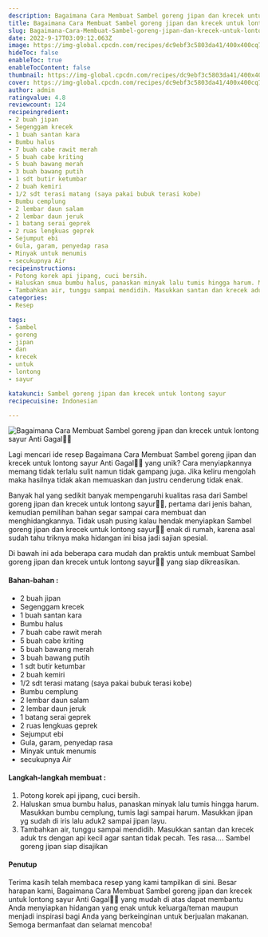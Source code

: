 ```yaml
---
description: Bagaimana Cara Membuat Sambel goreng jipan dan krecek untuk lontong sayur Anti Gagal"
title: Bagaimana Cara Membuat Sambel goreng jipan dan krecek untuk lontong sayur Anti Gagal
slug: Bagaimana-Cara-Membuat-Sambel-goreng-jipan-dan-krecek-untuk-lontong-sayur-Anti-Gagal
date: 2022-9-17T03:09:12.063Z
image: https://img-global.cpcdn.com/recipes/dc9ebf3c5803da41/400x400cq70/photo.jpg
hideToc: false
enableToc: true
enableTocContent: false
thumbnail: https://img-global.cpcdn.com/recipes/dc9ebf3c5803da41/400x400cq70/photo.jpg
cover: https://img-global.cpcdn.com/recipes/dc9ebf3c5803da41/400x400cq70/photo.jpg
author: admin
ratingvalue: 4.8
reviewcount: 124
recipeingredient:
- 2 buah jipan
- Segenggam krecek
- 1 buah santan kara
- Bumbu halus
- 7 buah cabe rawit merah
- 5 buah cabe kriting
- 5 buah bawang merah
- 3 buah bawang putih
- 1 sdt butir ketumbar
- 2 buah kemiri
- 1/2 sdt terasi matang (saya pakai bubuk terasi kobe)
- Bumbu cemplung
- 2 lembar daun salam
- 2 lembar daun jeruk
- 1 batang serai geprek
- 2 ruas lengkuas geprek
- Sejumput ebi
- Gula, garam, penyedap rasa
- Minyak untuk menumis
- secukupnya Air
recipeinstructions:
- Potong korek api jipang, cuci bersih.
- Haluskan smua bumbu halus, panaskan minyak lalu tumis hingga harum. Masukkan bumbu cemplung, tumis lagi sampai harum. Masukkan jipan yg sudah di iris lalu aduk2 sampai jipan layu.
- Tambahkan air, tunggu sampai mendidih. Masukkan santan dan krecek aduk trs dengan api kecil agar santan tidak pecah. Tes rasa.... Sambel goreng jipan siap disajikan
categories:
- Resep

tags:
- Sambel
- goreng
- jipan
- dan
- krecek
- untuk
- lontong
- sayur

katakunci: Sambel goreng jipan dan krecek untuk lontong sayur
recipecuisine: Indonesian

---
```


![Bagaimana Cara Membuat Sambel goreng jipan dan krecek untuk lontong sayur Anti Gagal👩‍🍳](https://img-global.cpcdn.com/recipes/dc9ebf3c5803da41/400x400cq70/photo.jpg)

Lagi mencari ide resep Bagaimana Cara Membuat Sambel goreng jipan dan krecek untuk lontong sayur Anti Gagal👩‍🍳 yang unik? Cara menyiapkannya memang tidak terlalu sulit namun tidak gampang juga. Jika keliru mengolah maka hasilnya tidak akan memuaskan dan justru cenderung tidak enak.

Banyak hal yang sedikit banyak mempengaruhi kualitas rasa dari Sambel goreng jipan dan krecek untuk lontong sayur👩‍🍳, pertama dari jenis bahan, kemudian pemilihan bahan segar sampai cara membuat dan menghidangkannya. Tidak usah pusing kalau hendak menyiapkan Sambel goreng jipan dan krecek untuk lontong sayur👩‍🍳 enak di rumah, karena asal sudah tahu triknya maka hidangan ini bisa jadi sajian spesial.

Di bawah ini ada beberapa cara mudah dan praktis untuk membuat Sambel goreng jipan dan krecek untuk lontong sayur👩‍🍳 yang siap dikreasikan.

<!--inarticleads1-->

#### Bahan-bahan :

- 2 buah jipan
- Segenggam krecek
- 1 buah santan kara
- Bumbu halus
- 7 buah cabe rawit merah
- 5 buah cabe kriting
- 5 buah bawang merah
- 3 buah bawang putih
- 1 sdt butir ketumbar
- 2 buah kemiri
- 1/2 sdt terasi matang (saya pakai bubuk terasi kobe)
- Bumbu cemplung
- 2 lembar daun salam
- 2 lembar daun jeruk
- 1 batang serai geprek
- 2 ruas lengkuas geprek
- Sejumput ebi
- Gula, garam, penyedap rasa
- Minyak untuk menumis
- secukupnya Air

<!--inarticleads2-->

#### Langkah-langkah membuat :

1. Potong korek api jipang, cuci bersih.
1. Haluskan smua bumbu halus, panaskan minyak lalu tumis hingga harum. Masukkan bumbu cemplung, tumis lagi sampai harum. Masukkan jipan yg sudah di iris lalu aduk2 sampai jipan layu.
1. Tambahkan air, tunggu sampai mendidih. Masukkan santan dan krecek aduk trs dengan api kecil agar santan tidak pecah. Tes rasa.... Sambel goreng jipan siap disajikan

#### Penutup

Terima kasih telah membaca resep yang kami tampilkan di sini. Besar harapan kami, Bagaimana Cara Membuat Sambel goreng jipan dan krecek untuk lontong sayur Anti Gagal👩‍🍳 yang mudah di atas dapat membantu Anda menyiapkan hidangan yang enak untuk keluarga/teman maupun menjadi inspirasi bagi Anda yang berkeinginan untuk berjualan makanan. Semoga bermanfaat dan selamat mencoba!